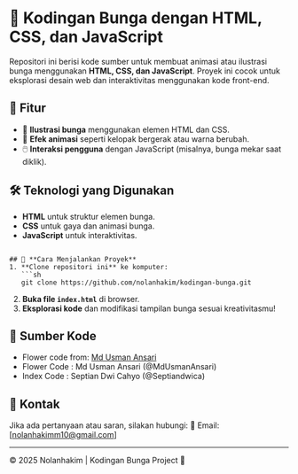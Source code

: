 # 🌸 Kodingan Bunga dengan HTML, CSS, dan JavaScript

Repositori ini berisi kode sumber untuk membuat animasi atau ilustrasi bunga menggunakan **HTML, CSS, dan JavaScript**. Proyek ini cocok untuk eksplorasi desain web dan interaktivitas menggunakan kode front-end.

## 📌 **Fitur**
- 🌼 **Ilustrasi bunga** menggunakan elemen HTML dan CSS.
- 🎨 **Efek animasi** seperti kelopak bergerak atau warna berubah.
- 🖱️ **Interaksi pengguna** dengan JavaScript (misalnya, bunga mekar saat diklik).

## 🛠 **Teknologi yang Digunakan**
- **HTML** untuk struktur elemen bunga.
- **CSS** untuk gaya dan animasi bunga.
- **JavaScript** untuk interaktivitas.


```

## 🚀 **Cara Menjalankan Proyek**
1. **Clone repositori ini** ke komputer:
   ```sh
   git clone https://github.com/nolanhakim/kodingan-bunga.git
   ```
2. **Buka file `index.html`** di browser.
3. **Eksplorasi kode** dan modifikasi tampilan bunga sesuai kreativitasmu!



## 📄 **Sumber Kode**
- Flower code from: [Md Usman Ansari](https://codepen.io/mdusmanansari/pen/BamepLe)
- Flower Code : Md Usman Ansari (@MdUsmanAnsari)
- Index Code : Septian Dwi Cahyo (@Septiandwica)

## 📩 **Kontak**
Jika ada pertanyaan atau saran, silakan hubungi:
📧 Email: [nolanhakimm10@gmail.com]

---
© 2025 Nolanhakim | Kodingan Bunga Project 🌸


